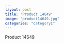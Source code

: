```yaml
---
layout: post
title: "Product 14649"
image: "product14649.jpg"
categories: "category1"
---
```

Product 14649
